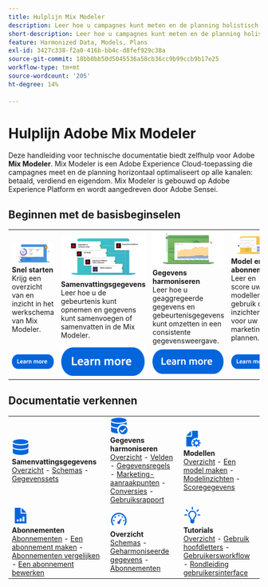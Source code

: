 ```yaml
---
title: Hulplijn Mix Modeler
description: Leer hoe u campagnes kunt meten en de planning holistisch kunt optimaliseren voor alle kanalen met Mix Modeler.
short-description: Leer hoe u campagnes kunt meten en de planning holistisch kunt optimaliseren voor alle kanalen met Mix Modeler.
feature: Harmonized Data, Models, Plans
exl-id: 3427c338-f2a0-416b-bb4c-d8fef929c38a
source-git-commit: 18bb0bb50d5045536a58cb36cc9b99ccb9b17e25
workflow-type: tm+mt
source-wordcount: '205'
ht-degree: 14%

---
```


# Hulplijn Adobe Mix Modeler

Deze handleiding voor technische documentatie biedt zelfhulp voor Adobe **Mix Modeler**. Mix Modeler is een Adobe Experience Cloud-toepassing die campagnes meet en de planning horizontaal optimaliseert op alle kanalen: betaald, verdiend en eigendom. Mix Modeler is gebouwd op Adobe Experience Platform en wordt aangedreven door Adobe Sensei.

## Beginnen met de basisbeginselen

<table style="table-layout:fixed">
  <tr style="border: 0;">
    <td>
    <a href="/help/get-started/about.md"><img src="./assets/whatis-mm.png"></a>
    <div><strong>Snel starten</strong><br/>Krijg een overzicht van en inzicht in het werkschema van Mix Modeler.</div>
    </td>
    <td>
    <a href="/help/ingest-data/overview.md"><img src="./assets/data-ingestion-mm.png"></a>
    <div><strong>Samenvattingsgegevens</strong><br/>Leer hoe u de gebeurtenis kunt opnemen en gegevens kunt samenvoegen of samenvatten in de Mix Modeler.</div>
    </td>
    <td>
    <a href="/help/harmonize-data/overview.md"><img src="./assets/plan-mm.png"/></a>
    <div><strong>Gegevens harmoniseren</strong><br/>Leer hoe u geaggregeerde gegevens en gebeurtenisgegevens kunt omzetten in een consistente gegevensweergave. 
    </div>
    </td>
    <td>
    <a href="/help/models/overview.md"><img src="./assets/models-mm.png"></a>
    <div><strong>Model en abonnement</strong><br/>Leer en score uw modellen en gebruik de inzichten voor uw marketing plannen.</div>
    </td>
  </tr>
  <tr style="border: 0;">
    <td align="center"><a href="/help/get-started/about.md"><img src="./assets/learn-more-button.svg"></a></td>
    <td align="center"><a href="/help/ingest-data/overview.md"><img src="./assets/learn-more-button.svg"></a></td>
    <td align="center"><a href="/help/harmonize-data/overview.md"><img src="./assets/learn-more-button.svg"></a></td>
    <td align="center"><a href="/help/models/overview.md"><img src="./assets/learn-more-button.svg"></a></td>
    </tr>
</table>


## Documentatie verkennen

<table style="table-layout:auto">
  <tr style="border: 0;">
    <td>
      <img src="./assets/Data.svg" width="35px"><br/>
      <strong>Samenvattingsgegevens</strong><br/><a href="/help/ingest-data/overview.md">Overzicht</a> - <a href="/help/ingest-data/schemas.md">Schemas</a> - <a href="/help/ingest-data/datasets.md">Gegevenssets</a> 
    </td>
    <td>
      <img src="./assets/DataCheck.svg" width="35px"><br/>
      <strong>Gegevens harmoniseren</strong><br/><a href="/help/harmonize-data/overview.md">Overzicht</a> - <a href="/help/harmonize-data/fields.md">Velden</a>  - <a href="/help/harmonize-data/dataset-rules.md">Gegevensregels</a> - <a href="/help/harmonize-data/marketing-touchpoints.md">Marketing-aanraakpunten</a> - <a href="/help/harmonize-data/conversions.md">Conversies</a> - <a href="/help/harmonize-data/usage-report.md">Gebruiksrapport</a>  
    </td>
    <td>
      <img src="./assets/FileGear.svg" width="35px"><br/>
      <strong>Modellen</strong><br/><a href="/help/models/overview.md">Overzicht</a> - <a href="/help/models/create.md">Een model maken</a> - <a href="/help/models/insights.md">Modelinzichten</a> - <a href="/help/models/scoring-data.md">Scoregegevens</a>
    </td>
  </tr>
  <tr style="border: 0;">
    <td>
      <img src="./assets/FileChart.svg" width="35px"><br/>
      <strong>Abonnementen</strong><br/><a href="/help/plans/overview.md">Abonnementen</a> - <a href="/help/plans/create.md">Een abonnement maken</a> - <a href="/help/plans/compare.md">Abonnementen vergelijken</a> - <a href="/help/plans/edit.md">Een abonnement bewerken</a>
    </td>
    <td>
      <img src="./assets/Dashboard.svg" width="35px"><br/>
      <strong>Overzicht</strong><br/><a href="/help/dashboard/overview.md">Schemas</a> - <a href="/help/dashboard/harmonized-data.md">Geharmoniseerde gegevens</a> - <a href="/help/dashboard/plans.md">Abonnementen</a>
    </td>
        <td>
      <img src="./assets/Learn.svg" width="35px"><br/>
      <strong>Tutorials</strong><br/><a href="https://experienceleague.adobe.com/docs/mix-modeler-learn/tutorials/overview.html?lang=en">Overzicht</a> - <a href="https://experienceleague.adobe.com/docs/mix-modeler-learn/tutorials/intro/use-cases.html?lang=en">Gebruik hoofdletters</a> - <a href="https://experienceleague.adobe.com/docs/mix-modeler-learn/tutorials/intro/user-workflow.html?lang=en">Gebruikersworkflow</a>  - <a href="https://experienceleague.adobe.com/docs/mix-modeler-learn/tutorials/intro/user-interface-tour.html?lang=en">Rondleiding gebruikersinterface</a>
    </td>
  </tr>
</table>
